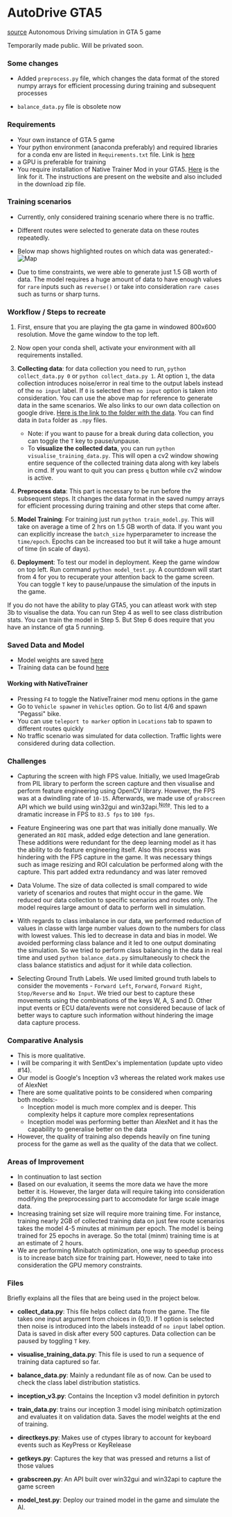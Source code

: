 # AutoDrive GTA5
[source](https://github.com/DrakenWan/AutoDrive-GTA5)
 Autonomous Driving simulation in GTA 5 game

Temporarily made public. Will be privated soon.

### Some changes

- Added `preprocess.py` file, which changes the data format of the stored numpy arrays for efficient processing during training and subsequent processes

- `balance_data.py` file is obsolete now


### Requirements

- Your own instance of GTA 5 game
- Your python environment (anaconda preferably) and required libraries for a conda env are listed in `Requirements.txt` file. Link is [here](./Requirements/Requirements.txt)
- a GPU is preferable for training 
- You require installation of Native Trainer Mod in your GTA5. [Here](https://www.gta5-mods.com/tools/script-hook-v) is the link for it. The instructions are present on the website and also included in the download zip file.


### Training scenarios
- Currently, only considered training scenario where there is no traffic.
- Different routes were selected to generate data on these routes repeatedly.
- Below map shows highlighted routes on which data was generated:-
 ![Map](./Snapshots/Map_route_scenarios.png)

- Due to time constraints, we were able to generate just 1.5 GB worth of data. The model requires a huge amount of data to have enough values for `rare` inputs such as `reverse()` or take into consideration `rare cases` such as turns or sharp turns.

### Workflow / Steps to recreate
1.  First, ensure that you are playing the gta game in windowed 800x600 resolution. Move the game window to the top left.
2. Now open your conda shell, activate your environment with all requirements installed.
3. **Collecting data**: for data collection you need to run, `python collect_data.py 0` or `python collect_data.py 1`. At option `1`, the data collection introduces noise/error in real time to the output labels instead of the `no input` label. If `0` is selected then `no input` option is taken into consideration. You can use the above map for reference to generate data in the same scenarios. We also links to our own data collection on google drive. [Here is the link to the folder with the data](https://drive.google.com/drive/folders/1azfugKU4pLni8HcxljjdaoFlpzhjOmu-?usp=sharing). You can find data in `Data` folder as `.npy` files.
    - Note: if you want to pause for a break during data collection, you can toggle the `T` key to pause/unpause.
    - To **visualize the collected data**, you can run `python visualise_training_data.py`. This will open a cv2 window showing entire sequence of the collected training data along with key labels in cmd. If you want to quit you can press `q` button while cv2 window is active.

4. **Preprocess data**: This part is necessary to be run before the subsequent steps. It changes the data format in the saved numpy arrays for efficient processing during training and other steps that come after.

5. **Model Training**: For training just run `python train_model.py`. This will take on average a time of 2 hrs on 1.5 GB worth of data. If you want you can explicitly increase the `batch_size` hyperparameter to increase the `time/epoch`. Epochs can be increased too but it will take a huge amount of time (in scale of days).

6.  **Deployment**: To test our model in deployment. Keep the game window on top left. Run command `python model_test.py`. A countdown will start from 4 for you to recuperate your attention back to the game screen. You can toggle `T` key to pause/unpause the simulation of the inputs in the game.


If you do not have the ability to play GTA5, you can atleast work with step 3b to visualise the data. You can run Step 4 as well to see class distribution stats. You can train the model in Step 5. But Step 6 does require that you have an instance of gta 5 running.


### Saved Data and Model

- Model weights are saved [here](./ModelSaves/inceptv3_model.pth)
- Training data can be found [here](https://drive.google.com/drive/folders/1IJPymguhy9dnGSijwE7e7idwzmnaMqNJ?usp=drive_link)




#### Working with NativeTrainer

- Pressing `F4` to toggle the NativeTrainer mod menu options in the game
- Go to `Vehicle spawne`r in `Vehicles` option. Go to list 4/6 and spawn "Pegassi" bike.
- You can use `teleport to marker` option in `Locations` tab to spawn to different routes quickly
- No traffic scenario was simulated for data collection. Traffic lights were considered during data collection.





### Challenges

- Capturing the screen with high FPS value. Initially, we used ImageGrab from PIL library to perform the screen capture and then visualise and perform feature engineering using OpenCV library. However, the FPS was at a dwindling rate of `10-15`. Afterwards, we made use of `grabscreen` API which we build using win32gui and win32api.<sup><abbr title="Details and references for code are in the grab_screen.py file.">Note</abbr></sup>. This led to a dramatic increase in FPS to `83.5 fps` to `100 fps`.

- Feature Engineering was one part that was initially done manually. We generated an `ROI` mask, added edge detection and lane generation. These additions were redundant for the deep learning model as it has the ability to do feature engineering itself. Also this process was hindering with the FPS capture in the game. It was necessary things such as image resizing and ROI calculation be performed along with the capture. This part added extra redundancy and was later removed

- Data Volume. The size of data collected is small compared to wide variety of scenarios and routes that might occur in the game. We reduced our data collection to specific scenarios and routes only. The model requires large amount of data to perform well in simulation.

- With regards to class imbalance in our data, we performed reduction of values in classe with large number values down to the numbers for class with lowest values. This led to decrease in data and bias in model. We avoided performing class balance and it led to one output dominating the simulation. So we tried to perform class balancing in the data in real time and used `python balance_data.py` simultaneously to check the class balance statistics and adjust for it while data collection.

- Selecting Ground Truth Labels. We used limited ground truth labels to consider the movements - `Forward Left`, `Forward`, `Forward Right`, `Stop/Reverse` and `No Input`. We tried our best to capture these movements using the combinations of the keys W, A, S and D. Other input events or ECU data/events were not considered because of lack of better ways to capture such information without hindering the image data capture process.

### Comparative Analysis

- This is more qualitative.
- I will be comparing it with SentDex's implementation (update upto video #14).
- Our model is Google's Inception v3 whereas the related work makes use of AlexNet
- There are some qualitative points to be considered when comparing both models:-
    - Inception model is much more complex and is deeper. This complexity helps it capture more complex representations
    - Inception model was performing better than AlexNet and it has the capability to generalise better on the data
- However, the quality of training also depends heavily on fine tuning process for the game as well as the quality of the data that we collect.


### Areas of Improvement
- In continuation to last section
- Based on our evaluation, it seems the more data we have the more better it is. However, the larger data will require taking into consideration modifying the preprocessing part to accomodate for large scale image data.
- Increasing training set size will require more training time. For instance, training nearly 2GB of collected training data on just few route scenarios takes the model 4-5 minutes at minimum per epoch. The model is being trained for 25 epochs in average. So the total (minm) training time is at an estimate of 2 hours. 
- We are performing Minibatch optimization, one way to speedup process is to increase batch size for training part. However, need to take into consideration the GPU memory constraints.




### Files

Briefly explains all the files that are being used in the project below.

- **collect_data.py**: This file helps collect data from the game. The file takes one input argument from choices in {0,1}. If 1 option is selected then noise is introduced into the labels insteadd of `no input` label option. Data is saved in disk after every 500 captures. Data collection can be paused by toggling `T` key.

- **visualise_training_data.py**: This file is used to run a sequence of training data captured so far.

- **balance_data.py**: Mainly a redundant file as of now. Can be used to check the class label distribution statistics.

- **inception_v3.py**: Contains the Inception v3 model definition in pytorch

- **train_data.py**: trains our inception 3 model ising minibatch optimization and evaluates it on validation data. Saves the model weights at the end of training.

- **directkeys.py**: Makes use of ctypes library to account for keyboard events such as KeyPress or KeyRelease

- **getkeys.py**: Captures the key that was pressed and returns a list of those values

- **grabscreen.py**: An API built over win32gui and win32api to capture the game screen

- **model_test.py**: Deploy our trained model in the game and simulate the AI.